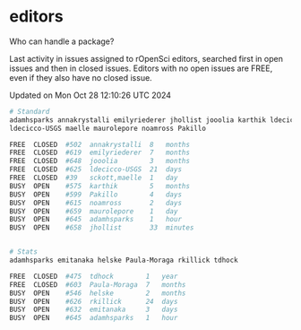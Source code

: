 # editors

Who can handle a package?

Last activity in issues assigned to rOpenSci editors, searched first in open
issues and then in closed issues. Editors with no open issues are FREE, even if
they also have no closed issue.


Updated on Mon Oct 28 12:10:26 UTC 2024

```bash
# Standard
adamhsparks annakrystalli emilyriederer jhollist jooolia karthik ldecicco
ldecicco-USGS maelle maurolepore noamross Pakillo

FREE  CLOSED  #502  annakrystalli  8   months
FREE  CLOSED  #619  emilyriederer  7   months
FREE  CLOSED  #648  jooolia        3   months
FREE  CLOSED  #625  ldecicco-USGS  21  days
FREE  CLOSED  #39   sckott,maelle  1   day
BUSY  OPEN    #575  karthik        5   months
BUSY  OPEN    #599  Pakillo        4   days
BUSY  OPEN    #615  noamross       2   days
BUSY  OPEN    #659  maurolepore    1   day
BUSY  OPEN    #645  adamhsparks    1   hour
BUSY  OPEN    #658  jhollist       33  minutes


# Stats
adamhsparks emitanaka helske Paula-Moraga rkillick tdhock

FREE  CLOSED  #475  tdhock        1   year
FREE  CLOSED  #603  Paula-Moraga  7   months
BUSY  OPEN    #546  helske        2   months
BUSY  OPEN    #626  rkillick      24  days
BUSY  OPEN    #632  emitanaka     3   days
BUSY  OPEN    #645  adamhsparks   1   hour
```
